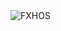 <div align="justify">
<picture>
    <source media="(prefers-color-scheme: dark)" srcset="https://i.ibb.co/JF20PLBJ/output-gif.gif">
    <source media="(prefers-color-scheme: light)" srcset="https://i.ibb.co/JF20PLBJ/output-gif.gif">
    <img alt="FXHOS" src="https://i.ibb.co/JF20PLBJ/output-gif.gif">
</picture>
</div>